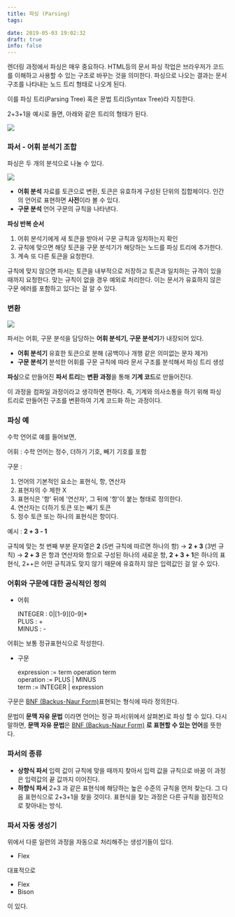 ```yaml
---
title: 파싱 (Parsing)
tags:

date: 2019-05-03 19:02:32
draft: true
info: false
---
```


렌더링 과정에서 파싱은 매우 중요하다. HTML등의 문서 파싱 작업은 브라우저가 코드를 이해하고 사용할 수 있는 구조로 바꾸는 것을 의미한다. 파싱으로 나오는 결과는 문서 구조를 나타내는 노드 트리 형태로 나오게 된다.

이를 파싱 트리(Parsing Tree) 혹은 문법 트리(Syntax Tree)라 지칭한다.

2+3+1을 예시로 들면, 아래와 같은 트리의 형태가 된다.

![](https://d2.naver.com/content/images/2015/06/helloworld-59361-5.png)

### 파서 - 어휘 분석기 조합

파싱은 두 개의 분석으로 나눌 수 있다.

![](https://d2.naver.com/content/images/2015/06/helloworld-59361-6.png)

- **어휘 분석**
  자료를 토큰으로 변환, 토큰은 유효하게 구성된 단위의 집합체이다.
  인간의 언어로 표현하면 **사전**이라 볼 수 있다.
- **구문 분석**
  언어 구문의 규칙을 나타낸다.

**파싱 반복 순서**

1. 어휘 분석기에게 새 토큰을 받아서 구문 규칙과 일치하는지 확인
2. 규칙에 맞으면 해당 토큰을 구문 분석기가 해당하는 노드를 파싱 트리에 추가한다.
3. 계속 또 다른 토큰을 요청한다.

규칙에 맞지 않으면 파서는 토큰을 내부적으로 저장하고 토큰과 일치하는 규격이 있을 때까지 요청한다. 맞는 규칙이 없을 경우 예외로 처리한다. 이는 문서가 유효하지 않은 구문 에러를 포함하고 있다는 걸 알 수 있다.

### 변환

![](https://d2.naver.com/content/images/2015/06/helloworld-59361-7.png)

파서는 어휘, 구문 분석을 담당하는 **어휘 분석기, 구문 분석기**가 내장되어 있다.

- **어휘 분석기**
  유효한 토큰으로 분해 (공백이나 개행 같은 의미없는 문자 제거)
- **구문 분석기**
  분석한 어휘를 구문 규칙에 따라 문서 구조를 분석해서 파싱 트리 생성

**파싱**으로 만들어진 **파서 트리**는 **변환 과정**을 통해 **기계 코드**로 만들어진다.

이 과정을 컴파일 과정이라고 생각하면 편하다. 즉, 기계와 의사소통을 하기 위해 파싱 트리로 만들어진 구조를 변환하여 기계 코드화 하는 과정이다.

### 파싱 예

수학 언어로 예를 들어보면,

어휘 : 수학 언어는 정수, 더하기 기호, 빼기 기호를 포함

구문 :

1. 언어의 기본적인 요소는 표현식, 항, 연산자
2. 표현자의 수 제한 X
3. 표현식은 '항' 뒤에 '연산자', 그 뒤에 '항'이 붙는 형태로 정의한다.
4. 연산자는 더하기 토큰 또는 빼기 토큰
5. 정수 토큰 또는 하나의 표현식은 항이다.

예시 : **2 + 3 - 1**

규칙에 맞는 첫 번째 부분 문자열은 **2** (5번 규칙에 따르면 하나의 항) → **2 + 3** (3번 규칙) → **2 + 3** 은 항과 연산자와 항으로 구성된 하나의 새로운 항, **2 + 3 + 1**은 하나의 표현식, 2++은 어떤 규칙과도 맞지 않기 때문에 유효하지 않은 입력값인 걸 알 수 있다.

### 어휘와 구문에 대한 공식적인 정의

- 어휘

  INTEGER : 0|[1-9][0-9]\*  
   PLUS : +  
   MINUS : -

어휘는 보통 정규표현식으로 작성한다.

- 구문

  expression := term operation term  
   operation := PLUS | MINUS  
   term := INTEGER | expression

구문은 [BNF (Backus-Naur Form)](https://www.notion.so/97878963-961a-4ae6-b6d4-40849fb33020)표현되는 형식에 따라 정의한다.

문법이 **문맥 자유 문법** 이라면 언어는 정규 파서(위에서 살펴본)로 파싱 할 수 있다. 다시 말하면, **문맥 자유 문법**은 [BNF (Backus-Naur Form)](https://www.notion.so/97878963-961a-4ae6-b6d4-40849fb33020) **로 표현할 수 있는 언어**를 뜻한다.

### 파서의 종류

- **상향식 파서**
  입력 값이 규칙에 맞을 때까지 찾아서 입력 값을 규칙으로 바꿈 이 과정은 입력값의 끝 값까지 이어진다.
- **하향식 파서**
  2+3 과 같은 표현식에 해당하는 높은 수준의 규칙을 먼저 찾는다. 그 다음 표현식으로 2+3+1을 찾을 것이다. 표현식을 찾는 과정은 다른 규칙을 점진적으로 찾아내는 방식.

### 파서 자동 생성기

위에서 다룬 일련의 과정을 자동으로 처리해주는 생성기들이 있다.

- Flex

대표적으로

- Flex
- Bison

이 있다.
